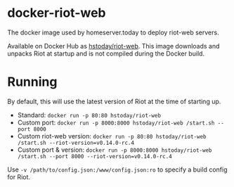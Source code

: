 # docker-riot-web

The docker image used by homeserver.today to deploy riot-web servers.

Available on Docker Hub as [hstoday/riot-web](https://hub.docker.com/r/hstoday/riot-web/). This image downloads and unpacks Riot at startup and is not
compiled during the Docker build.

# Running

By default, this will use the latest version of Riot at the time of starting up.

* Standard: `docker run -p 80:80 hstoday/riot-web`
* Custom port: `docker run -p 8000:8000 hstoday/riot-web /start.sh --port 8000`
* Custom riot-web version: `docker run -p 80:80 hstoday/riot-web /start.sh --riot-version=v0.14.0-rc.4`
* Custom port & version: `docker run -p 8000:8000 hstoday/riot-web /start.sh --port 8000 --riot-version=v0.14.0-rc.4`

Use `-v /path/to/config.json:/www/config.json:ro` to specify a build config for Riot.

